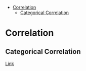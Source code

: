 <!--ts-->
   * [Correlation](#correlation)
      * [Categorical Correlation](#categorical-correlation)

<!-- Added by: gil_diy, at: Sun 06 Mar 2022 17:22:01 IST -->

<!--te-->

# Correlation

## Categorical Correlation

[Link](https://towardsdatascience.com/the-search-for-categorical-correlation-a1cf7f1888c9)